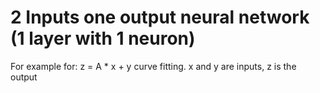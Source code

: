 # 2 Inputs one output neural network (1 layer with 1 neuron)

For example for: z = A * x + y curve fitting. x and y are inputs, z is the output